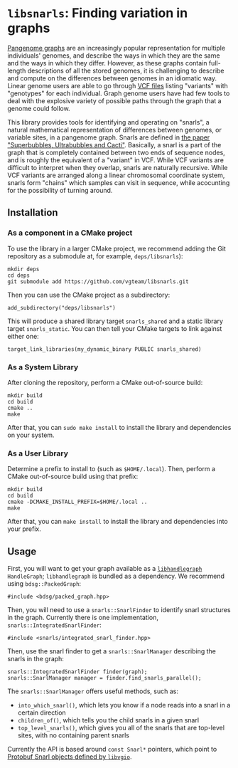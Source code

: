 # `libsnarls`: Finding variation in graphs

[Pangenome graphs](https://pangenome.github.io/) are an increasingly popular representation for multiple individuals' genomes, and describe the ways in which they are the same and the ways in which they differ. However, as these graphs contain full-length descriptions of all the stored genomes, it is challenging to describe and compute on the differences between genomes in an idiomatic way. Linear genome users are able to go through [VCF files](https://samtools.github.io/hts-specs/VCFv4.2.pdf) listing "variants" with "genotypes" for each individual. Graph genome users have had few tools to deal with the explosive variety of possible paths through the graph that a genome could follow. 

This library provides tools for identifying and operating on "snarls", a natural mathematical representation of differences between genomes, or variable sites, in a pangenome graph. Snarls are defined in [the paper "Superbubbles, Ultrabubbles and Cacti"](https://link.springer.com/chapter/10.1007%2F978-3-319-56970-3_11). Basically, a snarl is a part of the graph that is completely contained between two ends of sequence nodes, and is roughly the equivalent of a "variant" in VCF. While VCF variants are difficult to interpret when they overlap, snarls are naturally recursive. While VCF variants are arranged along a linear chromosomal coordinate system, snarls form "chains" which samples can visit in sequence, while acocunting for the possibility of turning around.

## Installation

### As a component in a CMake project

To use the library in a larger CMake project, we recommend adding the Git repository as a submodule at, for example, `deps/libsnarls`):

```
mkdir deps
cd deps
git submodule add https://github.com/vgteam/libsnarls.git
```

Then you can use the CMake project as a subdirectory:

```
add_subdirectory("deps/libsnarls")
```

This will produce a shared library target `snarls_shared` and a static library target `snarls_static`. You can then tell your CMake targets to link against either one:

```
target_link_libraries(my_dynamic_binary PUBLIC snarls_shared)
```

### As a System Library

After cloning the repository, perform a CMake out-of-source build:

```
mkdir build
cd build
cmake ..
make
```

After that, you can `sudo make install` to install the library and dependencies on your system.

### As a User Library

Determine a prefix to install to (such as `$HOME/.local`). Then, perform a CMake out-of-source build using that prefix:

```
mkdir build
cd build
cmake -DCMAKE_INSTALL_PREFIX=$HOME/.local ..
make
```

After that, you can `make install` to install the library and dependencies into your prefix.

## Usage

First, you will want to get your graph available as a [`libhandlegraph`](https://github.com/vgteam/libhandlegraph) `HandleGraph`; `libhandlegraph` is bundled as a dependency. We recommend using `bdsg::PackedGraph`:

```
#include <bdsg/packed_graph.hpp>
```

Then, you will need to use a `snarls::SnarlFinder` to identify snarl structures in the graph. Currently there is one implementation, `snarls::IntegratedSnarlFinder`:

```
#include <snarls/integrated_snarl_finder.hpp>
```

Then, use the snarl finder to get a `snarls::SnarlManager` describing the snarls in the graph:

```
snarls::IntegratedSnarlFinder finder(graph);
snarls::SnarlManager manager = finder.find_snarls_parallel();
```

The `snarls::SnarlManager` offers useful methods, such as:
 * `into_which_snarl()`, which lets you know if a node reads into a snarl in a certain direction
 * `children_of()`, which tells you the child snarls in a given snarl
 * `top_level_snarls()`, which gives you all of the snarls that are top-level sites, with no containing parent snarls
 
Currently the API is based around `const Snarl*` pointers, which point to [Protobuf Snarl objects defined by `libvgio`](https://github.com/vgteam/libvgio/blob/25e922ff8a556a233b0741617c2b88c2d41de8ed/deps/vg.proto#L254). 



